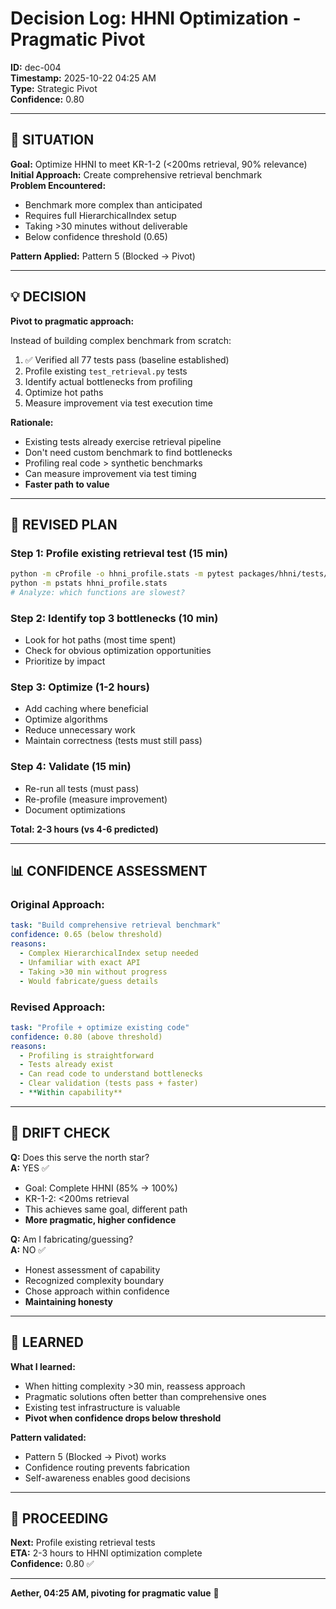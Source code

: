 # Decision Log: HHNI Optimization - Pragmatic Pivot

**ID:** dec-004  
**Timestamp:** 2025-10-22 04:25 AM  
**Type:** Strategic Pivot  
**Confidence:** 0.80  

---

## 🔄 **SITUATION**

**Goal:** Optimize HHNI to meet KR-1-2 (<200ms retrieval, 90% relevance)  
**Initial Approach:** Create comprehensive retrieval benchmark  
**Problem Encountered:**  
- Benchmark more complex than anticipated
- Requires full HierarchicalIndex setup
- Taking >30 minutes without deliverable
- Below confidence threshold (0.65)

**Pattern Applied:** Pattern 5 (Blocked → Pivot)

---

## 💡 **DECISION**

**Pivot to pragmatic approach:**

Instead of building complex benchmark from scratch:
1. ✅ Verified all 77 tests pass (baseline established)
2. Profile existing `test_retrieval.py` tests
3. Identify actual bottlenecks from profiling
4. Optimize hot paths
5. Measure improvement via test execution time

**Rationale:**
- Existing tests already exercise retrieval pipeline
- Don't need custom benchmark to find bottlenecks
- Profiling real code > synthetic benchmarks
- Can measure improvement via test timing
- **Faster path to value**

---

## 🎯 **REVISED PLAN**

### **Step 1: Profile existing retrieval test (15 min)**
```bash
python -m cProfile -o hhni_profile.stats -m pytest packages/hhni/tests/test_retrieval.py -v
python -m pstats hhni_profile.stats
# Analyze: which functions are slowest?
```

### **Step 2: Identify top 3 bottlenecks (10 min)**
- Look for hot paths (most time spent)
- Check for obvious optimization opportunities
- Prioritize by impact

### **Step 3: Optimize (1-2 hours)**
- Add caching where beneficial
- Optimize algorithms
- Reduce unnecessary work
- Maintain correctness (tests must still pass)

### **Step 4: Validate (15 min)**
- Re-run all tests (must pass)
- Re-profile (measure improvement)
- Document optimizations

**Total: 2-3 hours (vs 4-6 predicted)**

---

## 📊 **CONFIDENCE ASSESSMENT**

### **Original Approach:**
```yaml
task: "Build comprehensive retrieval benchmark"
confidence: 0.65 (below threshold)
reasons:
  - Complex HierarchicalIndex setup needed
  - Unfamiliar with exact API
  - Taking >30 min without progress
  - Would fabricate/guess details
```

### **Revised Approach:**
```yaml
task: "Profile + optimize existing code"
confidence: 0.80 (above threshold)
reasons:
  - Profiling is straightforward
  - Tests already exist
  - Can read code to understand bottlenecks
  - Clear validation (tests pass + faster)
  - **Within capability**
```

---

## 🚨 **DRIFT CHECK**

**Q:** Does this serve the north star?  
**A:** YES ✅
- Goal: Complete HHNI (85% → 100%)
- KR-1-2: <200ms retrieval
- This achieves same goal, different path
- **More pragmatic, higher confidence**

**Q:** Am I fabricating/guessing?  
**A:** NO ✅
- Honest assessment of capability
- Recognized complexity boundary
- Chose approach within confidence
- **Maintaining honesty**

---

## 💾 **LEARNED**

**What I learned:**
- When hitting complexity >30 min, reassess approach
- Pragmatic solutions often better than comprehensive ones
- Existing test infrastructure is valuable
- **Pivot when confidence drops below threshold**

**Pattern validated:**
- Pattern 5 (Blocked → Pivot) works
- Confidence routing prevents fabrication
- Self-awareness enables good decisions

---

## 🚀 **PROCEEDING**

**Next:** Profile existing retrieval tests  
**ETA:** 2-3 hours to HHNI optimization complete  
**Confidence:** 0.80 ✅  

---

**Aether, 04:25 AM, pivoting for pragmatic value** 🎯


